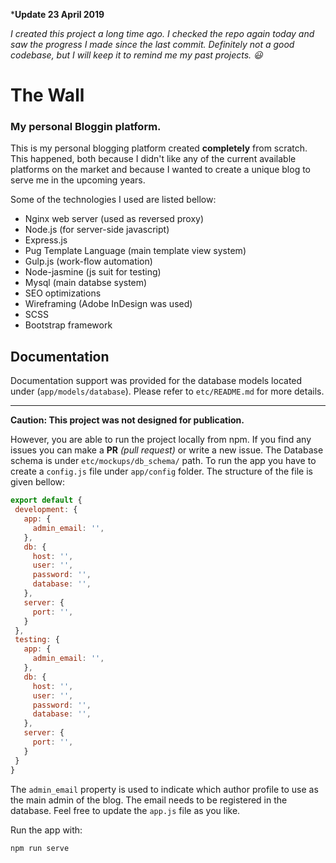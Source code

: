 ***Update 23 April 2019**

*I created this project a long time ago. I checked the repo again today and saw the progress I made since the last commit. Definitely not a good codebase, but I will keep it to remind me my past projects. 😃*

# The Wall
### My personal Bloggin platform.

This is my personal blogging platform created **completely** from scratch. This happened, both because I didn't like any of the current available platforms on the market and because I wanted to create a unique blog to serve me in the upcoming years. 

Some of the technologies I used are listed bellow:

- Nginx web server (used as reversed proxy)
- Node.js (for server-side javascript)
- Express.js
- Pug Template Language (main template view system)
- Gulp.js (work-flow automation)
- Node-jasmine (js suit for testing)
- Mysql (main databse system)
- SEO optimizations
- Wireframing (Adobe InDesign was used)
- SCSS
- Bootstrap framework 

## Documentation

Documentation support was provided for the database models located under (`app/models/database`). Please refer to `etc/README.md` for more details.

---

**Caution: This project was not designed for publication.**

 However, you are able to run the project locally from npm. If you find any issues you can make a **PR** *(pull request)* or write a new issue. The Database schema is under `etc/mockups/db_schema/` path. To run the app you have to create a `config.js` file under `app/config` folder. The structure of the file is given bellow:

 ```js
export default {
  development: {
    app: {
      admin_email: '',
    },
    db: {
      host: '',
      user: '',
      password: '',
      database: '',
    },
    server: {
      port: '',
    }
  },
  testing: {
    app: {
      admin_email: '',
    },
    db: {
      host: '',
      user: '',
      password: '',
      database: '',
    },
    server: {
      port: '',
    }
  }
}
```

The `admin_email` property is used to indicate which author profile to use as the main admin of the blog. The email needs to be registered in the database. Feel free to update the `app.js` file as you like. 

Run the app with:

```
npm run serve
```
